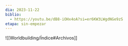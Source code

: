 ```yaml
---
dia: 2023-11-22
biblio:
  - https://youtu.be/dB8-iOHx4oA?si=er6KW3LWgdNGe9zS
etapa: sin-empezar
---
```









![[Worldbuilding/Índice#Archivos]]